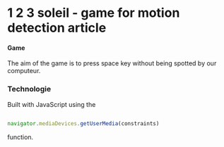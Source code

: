 1 2 3 soleil - game for motion detection article 
========

#### Game ####

The aim of the game is to press space key without being spotted by our computeur.

### Technologie ###

Built with JavaScript using the

```javascript

navigator.mediaDevices.getUserMedia(constraints)

```

function.
